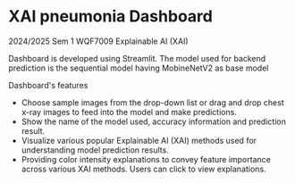 # XAI pneumonia Dashboard
2024/2025 Sem 1 WQF7009 Explainable AI (XAI)


Dashboard is developed using Streamlit. The model used for backend prediction is the sequential model having MobineNetV2 as base model

Dashboard's features 
- Choose sample images from the drop-down list or drag and drop chest x-ray images to
feed into the model and make predictions.
- Show the name of the model used, accuracy information and prediction result.
- Visualize various popular Explainable AI (XAI) methods used for understanding
model prediction results.
- Providing color intensity explanations to convey feature importance across various
XAI methods. Users can click to view explanations.
